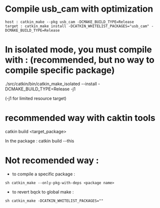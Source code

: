 # Compile usb_cam with optimization
    host : catkin_make --pkg usb_cam -DCMAKE_BUILD_TYPE=Release
    target : catkin_make install -DCATKIN_WHITELIST_PACKAGES="usb_cam" -DCMAKE_BUILD_TYPE=Release

# In isolated mode, you must compile with : (recommended, but no way to compile specific package)
./src/catkin/bin/catkin_make_isolated --install -DCMAKE_BUILD_TYPE=Release -j1

(-j1 for limited resource target)

# recommended way with caktin tools

catkin build <target_package>

In the package :
catkin build --this

# Not recomended way :
- to compile a specific package :

``sh
catkin_make --only-pkg-with-deps <package name>
`` 

- to revert bqck to global make :

``sh
catkin_make -DCATKIN_WHITELIST_PACKAGES=""
``